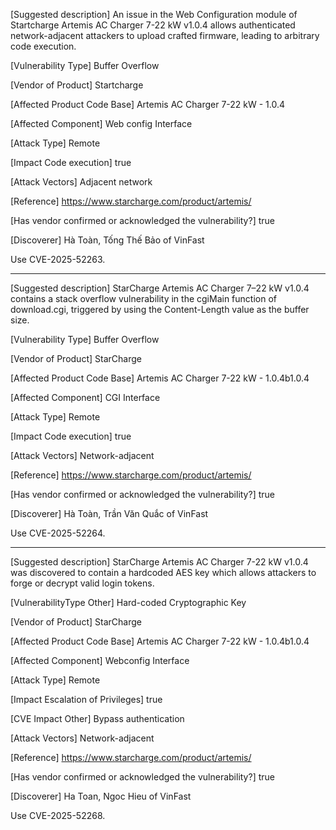 [Suggested description]
An issue in the Web Configuration module of Startcharge Artemis AC
Charger 7-22 kW v1.0.4 allows authenticated network-adjacent attackers
to upload crafted firmware, leading to arbitrary code execution.

[Vulnerability Type]
Buffer Overflow

[Vendor of Product]
Startcharge

[Affected Product Code Base]
Artemis AC Charger 7-22 kW - 1.0.4

[Affected Component]
Web config Interface

[Attack Type]
Remote

[Impact Code execution]
true

[Attack Vectors]
Adjacent network

[Reference]
https://www.starcharge.com/product/artemis/

[Has vendor confirmed or acknowledged the vulnerability?]
true

[Discoverer]
Hà Toàn, Tống Thế  Bảo of VinFast

Use CVE-2025-52263.

------------------------------------------


[Suggested description]
StarCharge Artemis AC Charger 7–22 kW v1.0.4 contains a stack overflow vulnerability in the cgiMain function of download.cgi, triggered by using the Content-Length value as the buffer size.

[Vulnerability Type]
Buffer Overflow

[Vendor of Product]
StarCharge

[Affected Product Code Base]
Artemis AC Charger 7-22 kW - 1.0.4b1.0.4

[Affected Component]
CGI Interface

[Attack Type]
Remote

[Impact Code execution]
true

[Attack Vectors]
Network-adjacent

[Reference]
https://www.starcharge.com/product/artemis/

[Has vendor confirmed or acknowledged the vulnerability?]
true

[Discoverer]
Hà Toàn, Trần Văn Quắc of VinFast

Use CVE-2025-52264.

------------------------------------------

[Suggested description] StarCharge Artemis AC Charger 7-22 kW v1.0.4 was discovered to contain a hardcoded AES key which allows attackers to forge or decrypt valid login tokens. 

[VulnerabilityType Other] Hard-coded Cryptographic Key

[Vendor of Product] StarCharge

[Affected Product Code Base] Artemis AC Charger 7-22 kW - 1.0.4b1.0.4

[Affected Component] Webconfig Interface

[Attack Type] Remote

[Impact Escalation of Privileges] true

[CVE Impact Other] Bypass authentication

[Attack Vectors] Network-adjacent

[Reference] https://www.starcharge.com/product/artemis/

[Has vendor confirmed or acknowledged the vulnerability?] true

[Discoverer] Ha Toan, Ngoc Hieu of VinFast

Use CVE-2025-52268.

